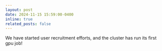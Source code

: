 ```yaml
---
layout: post
date: 2024-11-15 15:59:00-0400
inline: true
related_posts: false
---
```


We have started user recruitment efforts, and the cluster has run its first gpu job!
